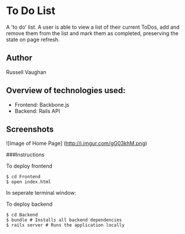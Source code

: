 # To Do List

A 'to do' list. A user is able to view a list of their current ToDos, add and remove them from the list and mark them as completed, preserving the state on page refresh.

## Author

Russell Vaughan

## Overview of technologies used:

* Frontend: Backbone.js 
* Backend: Rails API 

## Screenshots

![Image of Home Page]
(http://i.imgur.com/gG03khM.png)

###Instructions

To deploy frontend

```
$ cd Frontend
$ open index.html
```

In seperate terminal window:

To deploy backend

```
$ cd Backend
$ bundle # Installs all backend dependencies
$ rails server # Runs the application locally
```
